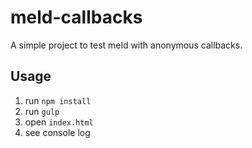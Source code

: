 # meld-callbacks

A simple project to test meld with anonymous callbacks.

## Usage

1. run `npm install`
2. run `gulp`
3. open `index.html`
4. see console log
